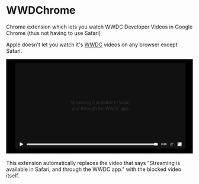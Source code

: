 # WWDChrome
Chrome extension which lets you watch WWDC Developer Videos in Google Chrome (thus not having to use Safari)

Apple doesn't let you watch it's [WWDC](https://developer.apple.com/videos/) videos on any browser except Safari.

![Streaming is available in Safari, and through the WWDC app.](https://github.com/jrejaud/WWDCVideoWatcher/blob/master/blocked_video.png?raw=true "Wtf is this shit?")

This extension automatically replaces the video that says "Streaming is available in Safari, and through the WWDC app." with the blocked video itself.
